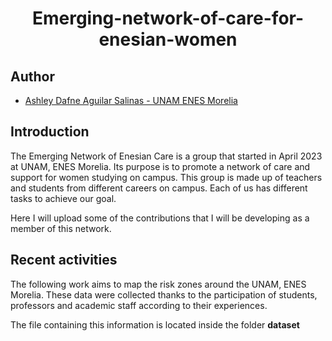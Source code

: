 <h1 align="center">Emerging-network-of-care-for-enesian-women</h1>

## Author 
- [Ashley Dafne Aguilar Salinas - UNAM ENES Morelia](https://github.com/AshleyDafneAguilar)

## Introduction 
The Emerging Network of Enesian Care is a group that started in April 2023 at UNAM, ENES Morelia. Its purpose is to promote a network of care and support for women studying on campus.
This group is made up of teachers and students from different careers on campus. Each of us has different tasks to achieve our goal. 

Here I will upload some of the contributions that I will be developing as a member of this network. 

## Recent activities
The following work aims to map the risk zones around the UNAM, ENES Morelia. These data were collected thanks to the participation of students, professors and academic staff according to their experiences. 

The file containing this information is located inside the folder **dataset**
